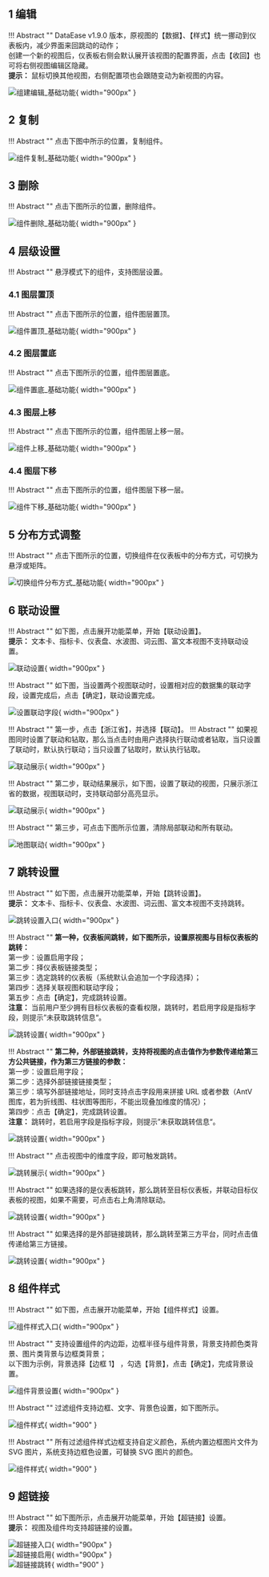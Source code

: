 ## 1 编辑

!!! Abstract ""
	DataEase v1.9.0 版本，原视图的【数据】、【样式】统一挪动到仪表板内，减少界面来回跳动的动作；   
	创建一个新的视图后，仪表板右侧会默认展开该视图的配置界面，点击【收回】也可将右侧视图编辑区隐藏。  
	**提示：** 鼠标切换其他视图，右侧配置项也会跟随变动为新视图的内容。

![组建编辑_基础功能](../img/dashboard_generation/组件编辑_基础功能.png){ width="900px" }

## 2 复制

!!! Abstract ""
	点击下图中所示的位置，复制组件。

![组件复制_基础功能](../img/dashboard_generation/组件复制_基础功能.png){ width="900px" }

## 3 删除

!!! Abstract ""
	点击下图所示的位置，删除组件。

![组件删除_基础功能](../img/dashboard_generation/组件删除_基础功能.png){ width="900px" }

## 4 层级设置

!!! Abstract ""
	悬浮模式下的组件，支持图层设置。

### 4.1 图层置顶

!!! Abstract ""
	点击下图所示的位置，组件图层置顶。

![组件置顶_基础功能](../img/dashboard_generation/组件置顶_基础功能.png){ width="900px" }

### 4.2 图层置底

!!! Abstract ""
	点击下图所示的位置，组件图层置底。

![组件置底_基础功能](../img/dashboard_generation/组件置底_基础功能.png){ width="900px" }

### 4.3 图层上移

!!! Abstract ""
	点击下图所示的位置，组件图层上移一层。

![组件上移_基础功能](../img/dashboard_generation/组件上移_基础功能.png){ width="900px" }

### 4.4 图层下移

!!! Abstract ""
	点击下图所示的位置，组件图层下移一层。

![组件下移_基础功能](../img/dashboard_generation/组件下移_基础功能.png){ width="900px" }

## 5 分布方式调整

!!! Abstract ""
	点击下图所示的位置，切换组件在仪表板中的分布方式，可切换为悬浮或矩阵。

![切换组件分布方式_基础功能](../img/dashboard_generation/切换组件分布方式_基础功能.png){ width="900px" }

## 6 联动设置

!!! Abstract ""
	如下图，点击展开功能菜单，开始【联动设置】。  
	**提示：** 文本卡、指标卡、仪表盘、水波图、词云图、富文本视图不支持联动设置。

![联动设置](../img/dashboard_generation/联动设置入口.png){ width="900px" }

!!! Abstract ""
	如下图，当设置两个视图联动时，设置相对应的数据集的联动字段，设置完成后，点击【确定】，联动设置完成。

![设置联动字段](../img/dashboard_generation/联动设置_字段关联.png){ width="900px" }

!!! Abstract ""
	第一步，点击【浙江省】，并选择【联动】。
!!! Abstract ""
	如果视图同时设置了联动和钻取，那么当点击时由用户选择执行联动或者钻取，当只设置了联动时，默认执行联动；当只设置了钻取时，默认执行钻取。

![联动展示](../img/dashboard_generation/联动选择.png){ width="900px" }

!!! Abstract ""
	第二步，联动结果展示，如下图，设置了联动的视图，只展示浙江省的数据，视图联动时，支持联动部分高亮显示。

![联动展示](../img/dashboard_generation/联动结果.png){ width="900px" }

!!! Abstract ""
	第三步，可点击下图所示位置，清除局部联动和所有联动。

![地图联动](../img/dashboard_generation/联动清除.png){ width="900px" }

## 7 跳转设置

!!! Abstract ""
	如下图，点击展开功能菜单，开始【跳转设置】。  
	**提示：** 文本卡、指标卡、仪表盘、水波图、词云图、富文本视图不支持跳转。

![跳转设置入口](../img/dashboard_generation/跳转设置入口.png){ width="900px" }

!!! Abstract ""
	**第一种，仪表板间跳转，如下图所示，设置原视图与目标仪表板的跳转：**  
	第一步：设置启用字段；  
	第二步：择仪表板链接类型；  
	第三步：选定跳转的仪表板（系统默认会追加一个字段选择）；  
	第四步：选择关联视图和联动字段；  
	第五步：点击【确定】，完成跳转设置。  
	**注意：** 当前用户至少拥有目标仪表板的查看权限，跳转时，若启用字段是指标字段，则提示”未获取跳转信息“。

![跳转设置](../img/dashboard_generation/跳转设置_仪表板间.png){ width="900px" }

!!! Abstract ""
	**第二种，外部链接跳转，支持将视图的点击值作为参数传递给第三方公共链接，作为第三方链接的参数：**  
	第一步：设置启用字段；  
	第二步：选择外部链接链接类型；  
	第三步：填写外部链接地址，同时支持点击字段用来拼接 URL 或者参数（AntV 图库，若为折线图、柱状图等图形，不能出现叠加维度的情况）；  
	第四步：点击【确定】，完成跳转设置。  
	**注意：** 跳转时，若启用字段是指标字段，则提示”未获取跳转信息“。 

![跳转设置](../img/dashboard_generation/跳转设置_外部链接.png){ width="900px" }

!!! Abstract ""
	点击视图中的维度字段，即可触发跳转。

![跳转展示](../img/dashboard_generation/跳转结果入口.png){ width="900px" }

!!! Abstract ""
	如果选择的是仪表板跳转，那么跳转至目标仪表板，并联动目标仪表板的视图，如果不需要，可点击右上角清除联动。

![跳转设置](../img/dashboard_generation/跳转结果_仪表板间.png){ width="900px" }

!!! Abstract ""
	如果选择的是外部链接跳转，那么跳转至第三方平台，同时点击值传递给第三方链接。

![跳转设置](../img/dashboard_generation/跳转结果_外部链接.png){ width="900px" }

## 8 组件样式

!!! Abstract ""
	如下图，点击展开功能菜单，开始【组件样式】设置。

![组件样式入口](../img/dashboard_generation/组件样式入口.png){ width="900px" }

!!! Abstract ""
	支持设置组件的内边距，边框半径与组件背景，背景支持颜色类背景、图片类背景与边框类背景；  
	以下图为示例，背景选择【边框 1】 ，勾选【背景】，点击【确定】，完成背景设置。

![组件背景设置](../img/dashboard_generation/组件背景设置.png){ width="900px" }

!!! Abstract ""
	过滤组件支持边框、文字、背景色设置，如下图所示。

![组件样式](../img/dashboard_generation/组件样式.png){ width="900" }

!!! Abstract ""
	所有过滤组件样式边框支持自定义颜色，系统内置边框图片文件为 SVG 图片，系统支持边框色设置，可替换 SVG 图片的颜色。

![组件样式](../img/dashboard_generation/组件样式边框.png){ width="900" }

## 9 超链接

!!! Abstract ""
	如下图所示，点击展开功能菜单，开始【超链接】设置。  
	**提示：** 视图及组件均支持超链接的设置。

![超链接入口](../img/view_generation/超链接入口.png){ width="900px" }  
![超链接启用](../img/view_generation/超链接启用.png){ width="900px" }  
![超链接跳转](../img/view_generation/超链接跳转.png){ width="900" }